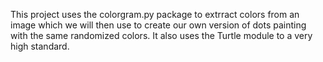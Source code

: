 This project uses the colorgram.py package to extrract colors from an image which we will then use to create our own version of dots painting with the same randomized colors.
It also uses the Turtle module to a very high standard.